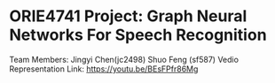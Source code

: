 # ORIE4741 Project: Graph Neural Networks For Speech Recognition
Team Members: Jingyi Chen(jc2498) Shuo Feng (sf587)
Vedio Representation Link: https://youtu.be/BEsFPfr86Mg
